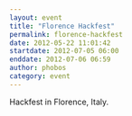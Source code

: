 ```yaml
---
layout: event
title: "Florence Hackfest"
permalink: florence-hackfest
date: 2012-05-22 11:01:42
startdate: 2012-07-05 06:00
enddate: 2012-07-06 06:59
author: phobos
category: event
---
```


Hackfest in Florence, Italy.
